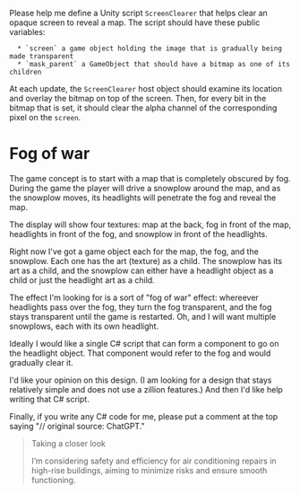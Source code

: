 Please help me define a Unity script `ScreenClearer` that helps clear an opaque screen to reveal a map.  The script should have these public variables:

      * `screen` a game object holding the image that is gradually being made transparent
      * `mask_parent` a GameObject that should have a bitmap as one of its children

At each update, the `ScreenClearer` host object should examine its location and overlay the bitmap on top of the screen.  Then, for every bit in the bitmap that is set, it should clear the alpha channel of the corresponding pixel on the `screen`.


# Fog of war

The game concept is to start with a map that is completely obscured by fog.  During the game the player will drive a snowplow around the map, and as the snowplow moves, its headlights will penetrate the fog and reveal the map.

The display will show four textures: map at the back, fog in front of the map, headlights in front of the fog, and snowplow in front of the headlights.

Right now I've got a game object each for the map, the fog, and the snowplow.  Each one has the art (texture) as a child.  The snowplow has its art as a child, and the snowplow can either have a headlight object as a child or just the headlight art as a child.

The effect I'm looking for is a sort of "fog of war" effect: whereever headlights pass over the fog, they turn the fog transparent, and the fog stays transparent until the game is restarted.  Oh, and I will want multiple snowplows, each with its own headlight.

Ideally I would like a single C# script that can form a component to go on the headlight object.  That component would refer to the fog and would gradually clear it.

I'd like your opinion on this design.  (I am looking for a design that stays relatively simple and does not use a zillion features.)  And then I'd like help writing that C# script.

Finally, if you write any C# code for me, please put a comment at the top saying "// original source: ChatGPT."

> Taking a closer look
> 
> I’m considering safety and efficiency for air conditioning repairs in high-rise buildings, aiming to minimize risks and ensure smooth functioning.
